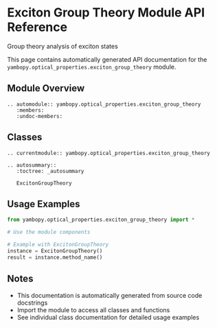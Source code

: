 # Exciton Group Theory Module API Reference

Group theory analysis of exciton states

This page contains automatically generated API documentation for the `yambopy.optical_properties.exciton_group_theory` module.

## Module Overview

```{eval-rst}
.. automodule:: yambopy.optical_properties.exciton_group_theory
   :members:
   :undoc-members:
```

## Classes

```{eval-rst}
.. currentmodule:: yambopy.optical_properties.exciton_group_theory

.. autosummary::
   :toctree: _autosummary
   
   ExcitonGroupTheory
```

## Usage Examples

```python
from yambopy.optical_properties.exciton_group_theory import *

# Use the module components

# Example with ExcitonGroupTheory
instance = ExcitonGroupTheory()
result = instance.method_name()

```

## Notes

- This documentation is automatically generated from source code docstrings
- Import the module to access all classes and functions
- See individual class documentation for detailed usage examples
